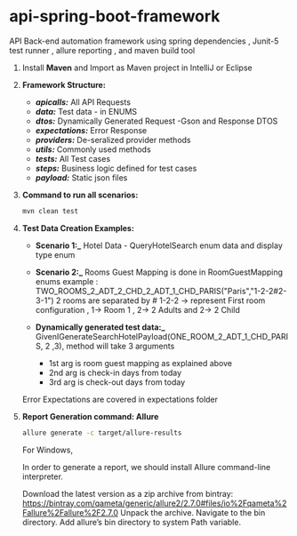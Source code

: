 # api-spring-boot-framework
API Back-end automation framework using spring dependencies , Junit-5 test runner , allure reporting , and maven build tool

1. Install **Maven** and Import as Maven project in IntelliJ or Eclipse

2. **Framework Structure:**
     - **_apicalls:_** All API Requests
     - **_data:_** Test data - in ENUMS
     - **_dtos:_**  Dynamically Generated Request -Gson and Response DTOS
     - **_expectations:_** Error Response
     - **_providers:_** De-seralized provider methods
     - **_utils:_**  Commonly used methods
     - **_tests:_** All Test cases 
     - **_steps:_** Business logic defined for test cases
     - **_payload:_**  Static json files

3. **Command to run all scenarios:**
    ```bash
    mvn clean test   
    
4. **Test Data Creation Examples:**
    - **Scenario 1:_**
    Hotel Data - QueryHotelSearch enum data and display type enum
    
    - **Scenario 2:_**
    Rooms Guest Mapping is done in RoomGuestMapping enums
    example : TWO_ROOMS_2_ADT_2_CHD_2_ADT_1_CHD_PARIS("Paris","1-2-2#2-3-1")
    2 rooms are separated by # 
    1-2-2 -> represent First room configuration , 1-> Room 1 , 2-> 2 Adults and 2-> 2 Child
    
    - **Dynamically generated test data:_**
     GivenIGenerateSearchHotelPayload(ONE_ROOM_2_ADT_1_CHD_PARIS, 2 ,3), method will take 
     3 arguments
        - 1st arg is room guest mapping as explained above
        - 2nd arg is check-in days from today 
        - 3rd arg is check-out days from today
        
     Error Expectations are covered in expectations folder

5. **Report Generation command: Allure**
    ```bash
    allure generate -c target/allure-results
    ```
    For Windows, 
    
    In order to generate a report, we should install Allure command-line interpreter.
    
    Download the latest version as a zip archive from bintray: https://bintray.com/qameta/generic/allure2/2.7.0#files/io%2Fqameta%2Fallure%2Fallure%2F2.7.0
    Unpack the archive.
    Navigate to the bin directory.
    Add allure’s bin directory to system Path variable.
    
    
